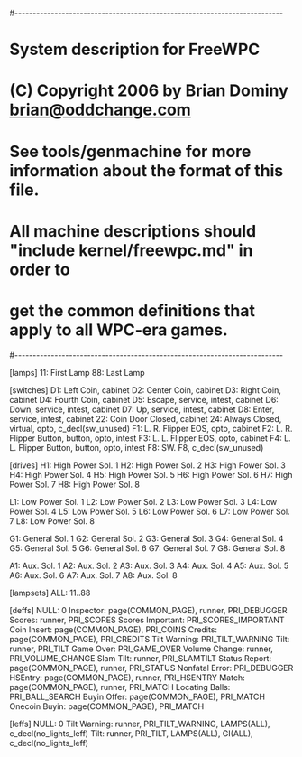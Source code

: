 #--------------------------------------------------------------------------
# System description for FreeWPC
# (C) Copyright 2006 by Brian Dominy <brian@oddchange.com>
#
# See tools/genmachine for more information about the format of this file.
#
# All machine descriptions should "include kernel/freewpc.md" in order to
# get the common definitions that apply to all WPC-era games.
#--------------------------------------------------------------------------

[lamps]
11: First Lamp
88: Last Lamp

[switches]
D1: Left Coin, cabinet
D2: Center Coin, cabinet
D3: Right Coin, cabinet
D4: Fourth Coin, cabinet
D5: Escape, service, intest, cabinet
D6: Down, service, intest, cabinet
D7: Up, service, intest, cabinet
D8: Enter, service, intest, cabinet
22: Coin Door Closed, cabinet
24: Always Closed, virtual, opto, c_decl(sw_unused)
F1: L. R. Flipper EOS, opto, cabinet
F2: L. R. Flipper Button, button, opto, intest
F3: L. L. Flipper EOS, opto, cabinet
F4: L. L. Flipper Button, button, opto, intest
F8: SW. F8, c_decl(sw_unused)

[drives]
H1: High Power Sol. 1
H2: High Power Sol. 2
H3: High Power Sol. 3
H4: High Power Sol. 4
H5: High Power Sol. 5
H6: High Power Sol. 6
H7: High Power Sol. 7
H8: High Power Sol. 8

L1: Low Power Sol. 1
L2: Low Power Sol. 2
L3: Low Power Sol. 3
L4: Low Power Sol. 4
L5: Low Power Sol. 5
L6: Low Power Sol. 6
L7: Low Power Sol. 7
L8: Low Power Sol. 8

G1: General Sol. 1
G2: General Sol. 2
G3: General Sol. 3
G4: General Sol. 4
G5: General Sol. 5
G6: General Sol. 6
G7: General Sol. 7
G8: General Sol. 8

A1: Aux. Sol. 1
A2: Aux. Sol. 2
A3: Aux. Sol. 3
A4: Aux. Sol. 4
A5: Aux. Sol. 5
A6: Aux. Sol. 6
A7: Aux. Sol. 7
A8: Aux. Sol. 8

[lampsets]
ALL: 11..88

[deffs]
NULL: 0
Inspector: page(COMMON_PAGE), runner, PRI_DEBUGGER
Scores: runner, PRI_SCORES
Scores Important: PRI_SCORES_IMPORTANT
Coin Insert: page(COMMON_PAGE), PRI_COINS
Credits: page(COMMON_PAGE), PRI_CREDITS
Tilt Warning: PRI_TILT_WARNING
Tilt: runner, PRI_TILT
Game Over: PRI_GAME_OVER
Volume Change: runner, PRI_VOLUME_CHANGE
Slam Tilt: runner, PRI_SLAMTILT
Status Report: page(COMMON_PAGE), runner, PRI_STATUS
Nonfatal Error: PRI_DEBUGGER
HSEntry: page(COMMON_PAGE), runner, PRI_HSENTRY
Match: page(COMMON_PAGE), runner, PRI_MATCH
Locating Balls: PRI_BALL_SEARCH
Buyin Offer: page(COMMON_PAGE), PRI_MATCH
Onecoin Buyin: page(COMMON_PAGE), PRI_MATCH

[leffs]
NULL: 0
Tilt Warning: runner, PRI_TILT_WARNING, LAMPS(ALL), c_decl(no_lights_leff)
Tilt: runner, PRI_TILT, LAMPS(ALL), GI(ALL), c_decl(no_lights_leff)


